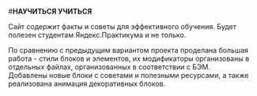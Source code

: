 #**НАУЧИТЬСЯ УЧИТЬСЯ**  
  
Сайт содержит факты и советы для эффективного обучения. Будет полезен студентам Яндекс.Практикума и не только.  

По сравнению с предыдущим вариантом проекта проделана большая работа - стили блоков и элементов, их модификаторы организованы в отдельных файлах, организованных в соответствии с БЭМ.  
Добавлены новые блоки с советами и полезными ресурсами, а также реализована анимация декоративных блоков.